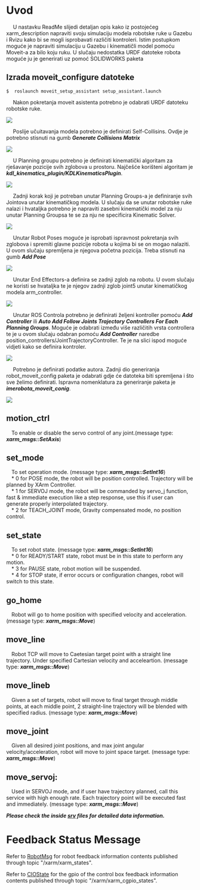 # Uvod
&ensp;&ensp;	U nastavku ReadMe slijedi detaljan opis kako iz postojećeg xarm_description napraviti svoju simulaciju modela robotske ruke u Gazebu i Rvizu kako bi se mogli isprobavati različiti kontroleri. Istim postupkom moguće je napraviti simulaciju u Gazebu i kinematičli model pomoću Moveit-a za bilo koju ruku. U slučaju nedostatka URDF datoteke robota moguće ju je generirati uz pomoć SOLIDWORKS paketa 

## Izrada moveit_configure datoteke

	$  roslaunch moveit_setup_assistant setup_assistant.launch
	
&ensp;&ensp;	Nakon pokretanja moveit asistenta potrebno je odabrati URDF datoteku robotske ruke.
	
![](ReadMe_image/Start.png)
	

&ensp;&ensp;	Poslije učuitavanja modela potrebno je definirati Self-Collisins. Ovdje je potrebno stisnuti na gumb ***Generate Collisions Matrix***

![](ReadMe_image/self_collision.png)


&ensp;&ensp;	U Planning groupu potrebno je definirati kinematički algoritam za rješavanje pozicije svih zglobova u prostoru. Najčešće korišteni algoritam je ***kdl_kinematics_plugin/KDLKinematicsPlugin***. 


![](ReadMe_image/Planning_groups.png)

&ensp;&ensp;	Zadnji korak koji je potreban unutar Planning Groups-a je definiranje svih Jointova unutar kinematičkog modela. U slučaju da se unutar robotske ruke nalazi i hvataljka potrebno je napraviti zasebni kinematički model za nju unutar Planning Groupsa te se za nju ne specificira Kinematic Solver.

![](ReadMe_image/add_joints.png)

&ensp;&ensp;	Unutar Robot Poses moguće je isprobati ispravnost pokretanja svih zglobova i spremiti glavne pozicije robota u kojima bi se on mogao nalaziti. U ovom slučaju spremljena je njegova početna pozicija. Treba stisnuti na gumb ***Add Pose***

![](ReadMe_image/nulta_pozicija.png)

&ensp;&ensp;	Unutar End Effectors-a definira se zadnji zglob na robotu. U ovom slučaju ne koristi se hvataljka te je njegov zadnji zglob joint5 unutar kinematičkog modela arm_controller.

![](ReadMe_image/end_effector.png)

&ensp;&ensp;	Unutar ROS Controla potrebno je definirati željeni kontroller pomoću ***Add Controller*** ili ***Auto Add Follow Joints Trajectory Controllers For Each Planning Groups***. Moguće je odabrati između više različitih vrsta controllera te je u ovom slučaju odabran pomoću ***Add Controller*** naredbe position_controllers/JointTrajectoryController. Te je na slici ispod moguće vidjeti kako se definira kontroler.

![](ReadMe_image/position_controller.png)

&ensp;&ensp;	Potrebno je definirati podatke autora. Zadnji dio generiranja robot_moveit_config paketa je odabrati gdje će datoteka biti spremljena i što sve želimo definirati. Ispravna nomenklatura za generiranje paketa je ***imerobota_moveit_conig***. 

![](ReadMe_image/Generate_configuration_files.png)
	
## motion_ctrl  
&ensp;&ensp;To enable or disable the servo control of any joint.(message type: ***xarm_msgs::SetAxis***)  
## set_mode  
&ensp;&ensp;To set operation mode. (message type: ***xarm_msgs::SetInt16***)  
&ensp;&ensp;* 0 for POSE mode, the robot will be position controlled. Trajectory will be planned by XArm Controller.  
&ensp;&ensp;* 1 for SERVOJ mode, the robot will be commanded by servo_j function, fast & immediate execution like a step response, use this if user can generate properly interpolated trajectory.  
&ensp;&ensp;* 2 for TEACH_JOINT mode, Gravity compensated mode, no position control.  

## set_state   
&ensp;&ensp;To set robot state. (message type: ***xarm_msgs::SetInt16***)  
&ensp;&ensp;* 0 for READY/START state, robot must be in this state to perform any motion.  
&ensp;&ensp;* 3 for PAUSE state, robot motion will be suspended.  
&ensp;&ensp;* 4 for STOP state, if error occurs or configuration changes, robot will switch to this state.  

## go_home  
&ensp;&ensp;Robot will go to home position with specified velocity and acceleration.(message type: ***xarm_msgs::Move***)  

## move_line   
&ensp;&ensp;Robot TCP will move to Caetesian target point with a straight line trajectory. Under specified Cartesian velocity and acceleartion. (message type: ***xarm_msgs::Move***)  

## move_lineb  
&ensp;&ensp;Given a set of targets, robot will move to final target through middle points, at each middle point, 2 straight-line trajectory will be blended with specified radius. (message type: ***xarm_msgs::Move***)  

## move_joint    
&ensp;&ensp;Given all desired joint positions, and max joint angular velocity/acceleration, robot will move to joint space target. (message type: ***xarm_msgs::Move***)  

## move_servoj:   
&ensp;&ensp;Used in SERVOJ mode, and if user have trajectory planned, call this service with high enough rate. Each trajectory point will be executed fast and immediately. (message type: ***xarm_msgs::Move***)  

***Please check the inside [srv](./srv/) files for detailed data information.***

# Feedback Status Message

Refer to [RobotMsg](./msg/RobotMsg.msg) for robot feedback information contents published through topic "/xarm/xarm_states".  

Refer to [CIOState](./msg/CIOState.msg) for the gpio of the control box feedback information contents published through topic "/xarm/xarm_cgpio_states".  
